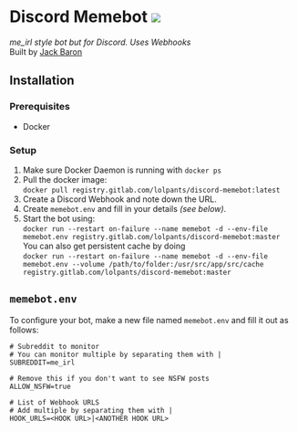 # Discord Memebot ![](https://gitlab.com/lolPants/discord-memebot/badges/master/build.svg)
_me\_irl style bot but for Discord. Uses Webhooks_  
Built by [Jack Baron](https://www.jackbaron.com)

## Installation
### Prerequisites
* Docker

### Setup
1. Make sure Docker Daemon is running with `docker ps`
2. Pull the docker image:  
`docker pull registry.gitlab.com/lolpants/discord-memebot:latest`
3. Create a Discord Webhook and note down the URL.
4. Create `memebot.env` and fill in your details *(see below)*.
5. Start the bot using:  
`docker run --restart on-failure --name memebot -d --env-file memebot.env registry.gitlab.com/lolpants/discord-memebot:master`  
You can also get persistent cache by doing  
`docker run --restart on-failure --name memebot -d --env-file memebot.env --volume /path/to/folder:/usr/src/app/src/cache registry.gitlab.com/lolpants/discord-memebot:master`

## `memebot.env`
To configure your bot, make a new file named `memebot.env` and fill it out as follows:
```env
# Subreddit to monitor
# You can monitor multiple by separating them with |
SUBREDDIT=me_irl

# Remove this if you don't want to see NSFW posts
ALLOW_NSFW=true

# List of Webhook URLS
# Add multiple by separating them with |
HOOK_URLS=<HOOK URL>|<ANOTHER HOOK URL>
```
